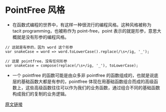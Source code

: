 # PointFree 风格

- 在函数式编程的世界中，有这样一种很流行的编程风格。这种风格被称为 tacit programming，也被称作为 point-free，point 表示的就是形参，意思大概就是没有形参的编程风格。

```
// 这就是有参的，因为 word 这个形参
var snakeCase = word => word.toLowerCase().replace(/\s+/ig, '_');

// 这是 pointfree，没有任何形参
var snakeCase = compose(replace(/\s+/ig, '_'), toLowerCase);
```

- 一个 pointfree 的函数可能是由众多非 pointfree 的函数组成的，也就是说底层的基础函数大都是有参的，pointfree 体现在用基础函数组合而成的高级函数上，这些高级函数往往可以作为我们的业务函数，通过组合不同的基础函数构成我们的复制的业务逻辑。

[原文链接](https://juejin.im/post/5c6e08276fb9a04a027af1de#heading-0)
